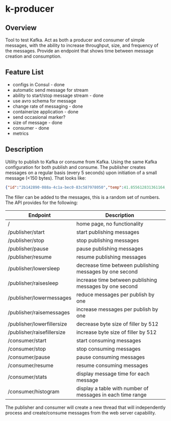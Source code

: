 # k-producer

## Overview
Tool to test Kafka. Act as both a producer and consumer of simple messages, with the ability
to increase throughput, size, and frequency of the messages. Provide an endpoint that
shows time between message creation and consumption. 

## Feature List
* configs in Consul - done
* automatic send message for stream 
* ability to start/stop message stream - done
* use avro schema for message
* change rate of messaging - done
* containerize application - done
* send occasional marker?
* size of message - done
* consumer - done
* metrics

## Description
Utility to publish to Kafka or consume from Kafka. Using the same
Kafka configuration for both publish and consume. The publisher 
creates messages on a regular basis (every 5 seconds) upon initiation of
a small message (<150 bytes). That looks like:
```json
{"id":"2b142890-088a-4c1a-bec0-83c587978050","temp":41.855612831361164,"time":"2024-03-19 19:40:27.767962","scale":"C","filler":""}
```
The filler can be added to the messages, this is a random set of numbers. The
API provides for the following:

| Endpoint                    | Description                                                |
|-----------------------------|------------------------------------------------------------|
| /                           | home page, no functionality                                |
| /publisher/start            | start publishing messages                                  |
| /publisher/stop             | stop publishing messages                                   |
| /publisher/pause            | pause publishing messages                                  |
| /publisher/resume           | resume publishing messages                                 |
| /publisher/lowersleep       | decrease time between publishing messages by one second    |
| /publisher/raisesleep       | increase time between publishing messages by one second    |
| /publisher/lowermessages    | reduce messages per publish by one                         |
| /publisher/raisemessages    | increase messages per publish by one                       |
| /publisher/lowerfillersize  | decrease byte size of filler by 512                        |
| /publisher/raisefillersize  | increase byte size of filler by 512                        |
| /consumer/start             | start consuming messages                                   |
| /consumer/stop              | stop consuming messages                                    |
| /consumer/pause             | pause consuming messages                                   |
| /consumer/resume            | resume consuming messages                                  |
| /consumer/stats             | display message time for each message                      |
| /consumer/histogram         | display a table with number of messages in each time range |

The publisher and consumer will create a new thread that will independently process
and create/consume messages from the web server capability.
